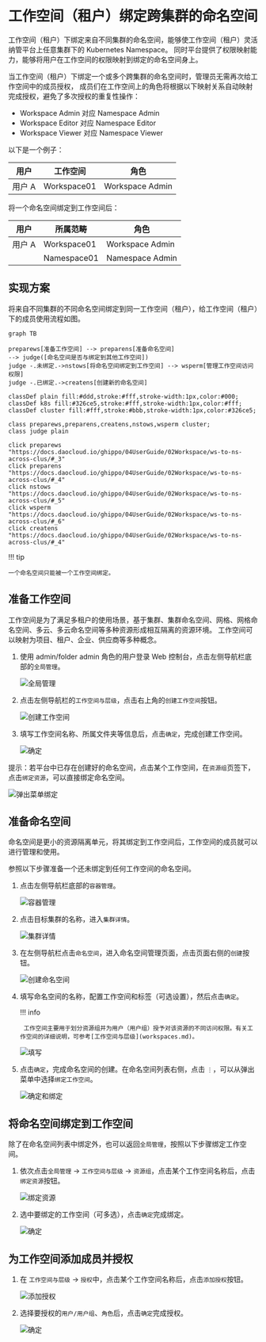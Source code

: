 # 工作空间（租户）绑定跨集群的命名空间

工作空间（租户）下绑定来自不同集群的命名空间，能够使工作空间（租户）灵活纳管平台上任意集群下的 Kubernetes Namespace。
同时平台提供了权限映射能力，能够将用户在工作空间的权限映射到绑定的命名空间身上。

当工作空间（租户）下绑定一个或多个跨集群的命名空间时，管理员无需再次给工作空间中的成员授权，
成员们在工作空间上的角色将根据以下映射关系自动映射完成授权，避免了多次授权的重复性操作：

- Workspace Admin 对应 Namespace Admin
- Workspace Editor 对应 Namespace Editor
- Workspace Viewer 对应 Namespace Viewer

以下是一个例子：

| 用户   | 工作空间    | 角色            |
| ------ | ----------- | --------------- |
| 用户 A | Workspace01 | Workspace Admin |

将一个命名空间绑定到工作空间后：

| 用户   | 所属范畴    | 角色            |
| ------ | ----------- | --------------- |
| 用户 A | Workspace01 | Workspace Admin |
|        | Namespace01 | Namespace Admin |

## 实现方案

将来自不同集群的不同命名空间绑定到同一工作空间（租户），给工作空间（租户）下的成员使用流程如图。

```mermaid
graph TB

preparews[准备工作空间] --> preparens[准备命名空间]
--> judge([命名空间是否与绑定到其他工作空间])
judge -.未绑定.->nstows[将命名空间绑定到工作空间] --> wsperm[管理工作空间访问权限]
judge -.已绑定.->createns[创建新的命名空间]

classDef plain fill:#ddd,stroke:#fff,stroke-width:1px,color:#000;
classDef k8s fill:#326ce5,stroke:#fff,stroke-width:1px,color:#fff;
classDef cluster fill:#fff,stroke:#bbb,stroke-width:1px,color:#326ce5;

class preparews,preparens,createns,nstows,wsperm cluster;
class judge plain

click preparews "https://docs.daocloud.io/ghippo/04UserGuide/02Workspace/ws-to-ns-across-clus/#_3"
click preparens "https://docs.daocloud.io/ghippo/04UserGuide/02Workspace/ws-to-ns-across-clus/#_4"
click nstows "https://docs.daocloud.io/ghippo/04UserGuide/02Workspace/ws-to-ns-across-clus/#_5"
click wsperm "https://docs.daocloud.io/ghippo/04UserGuide/02Workspace/ws-to-ns-across-clus/#_6"
click createns "https://docs.daocloud.io/ghippo/04UserGuide/02Workspace/ws-to-ns-across-clus/#_4"
```

!!! tip

    一个命名空间只能被一个工作空间绑定。

## 准备工作空间

工作空间是为了满足多租户的使用场景，基于集群、集群命名空间、网格、网格命名空间、多云、多云命名空间等多种资源形成相互隔离的资源环境。
工作空间可以映射为项目、租户、企业、供应商等多种概念。

1. 使用 admin/folder admin 角色的用户登录 Web 控制台，点击左侧导航栏底部的`全局管理`。

    ![全局管理](../../images/ws01.png)

1. 点击左侧导航栏的`工作空间与层级`，点击右上角的`创建工作空间`按钮。

    ![创建工作空间](../../images/ws02.png)

1. 填写工作空间名称、所属文件夹等信息后，点击`确定`，完成创建工作空间。

    ![确定](../../images/ws03.png)

提示：若平台中已存在创建好的命名空间，点击某个工作空间，在`资源组`页签下，点击`绑定资源`，可以直接绑定命名空间。

![弹出菜单绑定](../../images/across02.png)

## 准备命名空间

命名空间是更小的资源隔离单元，将其绑定到工作空间后，工作空间的成员就可以进行管理和使用。

参照以下步骤准备一个还未绑定到任何工作空间的命名空间。

1. 点击左侧导航栏底部的`容器管理`。

    ![容器管理](../../images/crd00.png)

1. 点击目标集群的名称，进入`集群详情`。

    ![集群详情](../../../kpanda/images/crd01.png)

1. 在左侧导航栏点击`命名空间`，进入命名空间管理页面，点击页面右侧的`创建`按钮。

    ![创建命名空间](../../../kpanda/images/ns01.png)

1. 填写命名空间的名称，配置工作空间和标签（可选设置），然后点击`确定`。

    !!! info

        工作空间主要用于划分资源组并为用户（用户组）授予对该资源的不同访问权限。有关工作空间的详细说明，可参考[工作空间与层级](workspaces.md)。

    ![填写](../../../kpanda/images/ns02.png)

1. 点击`确定`，完成命名空间的创建。在命名空间列表右侧，点击 `⋮`，可以从弹出菜单中选择`绑定工作空间`。

    ![确定和绑定](../../../kpanda/images/ns03.png)

## 将命名空间绑定到工作空间

除了在命名空间列表中绑定外，也可以返回`全局管理`，按照以下步骤绑定工作空间。

1. 依次点击`全局管理` -> `工作空间与层级` -> `资源组`，点击某个工作空间名称后，点击`绑定资源`按钮。

    ![绑定资源](../../images/bind01.png)

1. 选中要绑定的工作空间（可多选），点击`确定`完成绑定。

    ![确定](../../images/bind02.png)

## 为工作空间添加成员并授权

1. 在 `工作空间与层级` -> `授权`中，点击某个工作空间名称后，点击`添加授权`按钮。

    ![添加授权](../../images/wsauth01.png)

1. 选择要授权的`用户/用户组`、`角色`后，点击`确定`完成授权。

    ![确定](../../images/bind02.png)
